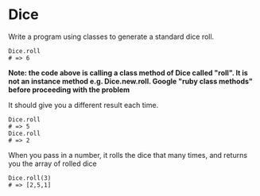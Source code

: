 # Dice

Write a program using classes to generate a standard dice roll.

```
Dice.roll
# => 6
```

**Note: the code above is calling a class method of Dice called "roll". It is not an instance method e.g. Dice.new.roll. Google "ruby class methods" before proceeding with the problem**

It should give you a different result each time.
```
Dice.roll
# => 5
Dice.roll
# => 2
```

When you pass in a number, it rolls the dice that many times, and returns you the array of rolled dice
```
Dice.roll(3)
# => [2,5,1]
```